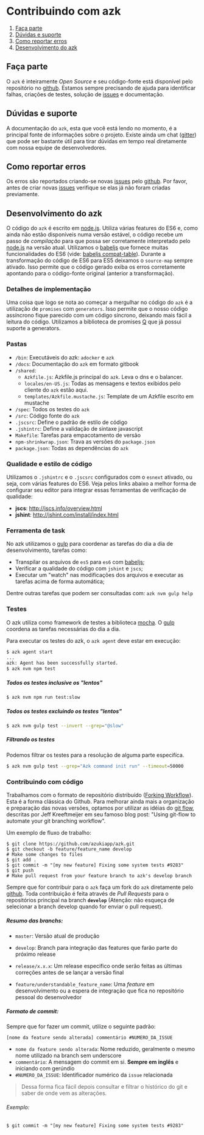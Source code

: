 # Contribuindo com azk

1. [Faça parte](README.html#faa-parte)
1. [Dúvidas e suporte](README.html#dvidas-e-suporte)
1. [Como reportar erros](README.html#como-reportar-erros)
1. [Desenvolvimento do azk](README.html#desenvolvimento-do-azk)


## Faça parte

O `azk` é inteiramente _Open Source_ e seu código-fonte está disponível pelo repositório no [github]. Estamos sempre precisando de ajuda para identificar falhas, criações de testes, solução de [issues] e documentação.


## Dúvidas e suporte

A documentação do `azk`, esta que você está lendo no momento, é a principal fonte de informações sobre o projeto. Existe ainda um chat ([gitter]) que pode ser bastante útil para tirar dúvidas em tempo real diretamente com nossa equipe de desenvolvedores.


## Como reportar erros

Os erros são reportados criando-se novas [issues] pelo [github]. Por favor, antes de criar novas [issues] verifique se elas já não foram criadas previamente.


## Desenvolvimento do azk

O código do `azk` é escrito em [node.js]. Utiliza várias features do ES6 e, como ainda não estão disponíveis numa versão estável, o código recebe um passo de _compilação_ para que possa ser corretamente interpretado pelo [node.js] na versão atual. Utilizamos o [babeljs] que fornece muitas funcionalidades do ES6 (vide: [babeljs compat-table]). Durante a transformação do código de ES6 para ES5 deixamos o `source-map` sempre ativado. Isso permite que o código gerado exiba os erros corretamente apontando para o código-fonte original (anterior a transformação).


### Detalhes de implementação

Uma coisa que logo se nota ao começar a mergulhar no código do `azk` é a utilização de `promises` com `generators`. Isso permite que o nosso código assíncrono fique parecido com um código síncrono, deixando mais fácil a leitura do código. Utilizamos a biblioteca de promises [Q] que já possui suporte a generators.


### Pastas

- `/bin`: Executáveis do azk: `adocker` e `azk`
- `/docs`: Documentação do `azk` em formato gitbook
- `/shared`:
    - `Azkfile.js`: Azkfile.js principal do `azk`. Leva o dns e o balancer.
    - `locales/en-US.js`: Todas as mensagens e textos exibidos pelo cliente do `azk` estão aqui.
    - `templates/Azkfile.mustache.js`: Template de um Azkfile escrito em mustache
- `/spec`: Todos os testes do `azk`
- `/src`: Código fonte do `azk`
- `.jscsrc`: Define o padrão de estilo de código
- `.jshintrc`: Define a validação de sintaxe javascript
- `Makefile`: Tarefas para empacotamento de versão
- `npm-shrinkwrap.json`: Trava as versões do `package.json`
- `package.json`: Todas as dependências do `azk`

### Qualidade e estilo de código

Utilizamos o `.jshintrc` e o `.jscsrc` configurados com o `esnext` ativado, ou seja, com várias features do ES6. Veja pelos links abaixo a melhor forma de configurar seu editor para integrar essas ferramentas de verificação de qualidade:

- **jscs**: http://jscs.info/overview.html
- **jshint**: http://jshint.com/install/index.html

### Ferramenta de task

No azk utilizamos o [gulp] para coordenar as tarefas do dia a dia de desenvolvimento, tarefas como:

- Transpilar os arquivos de `es5` para `es6` com [babeljs];
- Verificar a qualidade do código com `jshint` e `jscs`;
- Executar um "watch" nas modificações dos arquivos e executar as tarefas acima de forma automática;

Dentre outras tarefas que podem ser consultadas com: `azk nvm gulp help`

### Testes

O azk utiliza como framework de testes a biblioteca [mocha]. O [gulp] coordena as tarefas necessárias do dia a dia.

Para executar os testes do azk, o `azk agent` deve estar em execução:

```bash
$ azk agent start
...
azk: Agent has been successfully started.
$ azk nvm npm test
```

##### Todos os testes inclusive os "lentos"

```bash
$ azk nvm npm run test:slow
```

##### Todos os testes excluindo os testes "lentos"

```bash
$ azk nvm gulp test --invert --grep="@slow"
```

##### Filtrando os testes

Podemos filtrar os testes para a resolução de alguma parte especifíca.

```bash
$ azk nvm gulp test --grep="Azk command init run" --timeout=50000
```

#####


### Contribuindo com código

Trabalhamos com o formato de repositório distribuído ([Forking Workflow]). Esta é a forma clássica do Github. Para melhorar ainda mais a organização e preparação das novas versões, optamos por utilizar as idéias do [git flow], descritas por Jeff Kreeftmeijer em seu famoso blog post: "Using git-flow to automate your git branching workflow".

Um exemplo de fluxo de trabalho:

```
$ git clone https://github.com/azukiapp/azk.git
$ git checkout -b feature/feature_name develop
# Make some changes to files
$ git add .
$ git commit -m "[my new feature] Fixing some system tests #9283"
$ git push
# Make pull request from your feature branch to azk's develop branch
```

Sempre que for contribuir para o `azk` faça um fork do `azk` diretamente pelo [github]. Toda contribuição é feita através de _Pull Requests_ para o repositórios principal na branch **`develop`** (Atenção: não esqueça de selecionar a branch develop quando for enviar o pull request).

##### Resumo das branchs:

- `master`: Versão atual de produção

- `develop`: Branch para integração das features que farão parte do próximo release

- `release/x.x.x`: Um release especifico onde serão feitas as últimas correções antes de se lançar a versão final

- `feature/understandable_feature_name`: Uma _feature_ em desenvolvimento ou a espera de integração que fica no repositório pessoal do desenvolvedor


##### Formato de commit:

Sempre que for fazer um commit, utilize o seguinte padrão:


`[nome da feature sendo alterada] commentário #NUMERO_DA_ISSUE`

- `nome da feature sendo alterada`: Nome reduzido, geralmente o mesmo nome utilizado na branch sem underscore
- `commentário`: A mensagem do commit em si. **Sempre em inglês** e iniciando com gerúndio
- `#NUMERO_DA_ISSUE`: Identificador numérico da `issue` relacionada

>Dessa forma fica fácil depois consultar e filtrar o histórico do git e saber de onde vem as alterações.

###### Exemplo:

```
$ git commit -m "[my new feature] Fixing some system tests #9283"
```

[mocha]: http://visionmedia.github.io/mocha/
[gulp]: http://gulpjs.com/
[github]: https://github.com/azukiapp/azk
[issues]: https://github.com/azukiapp/azk/issues
[pull requests]: https://github.com/azukiapp/azk/pulls
[gitter]: https://gitter.im/azukiapp/azk
[git flow]: http://jeffkreeftmeijer.com/2010/why-arent-you-using-git-flow/
[Forking Workflow]: https://www.atlassian.com/git/tutorials/comparing-workflows/forking-workflow
[babeljs]: http://babeljs.io
[babeljs compat-table]: https://babeljs.io/docs/learn-es6/
[node.js]: http://nodejs.org/
[Q]: https://github.com/kriskowal/q/wiki/API-Reference#generators
